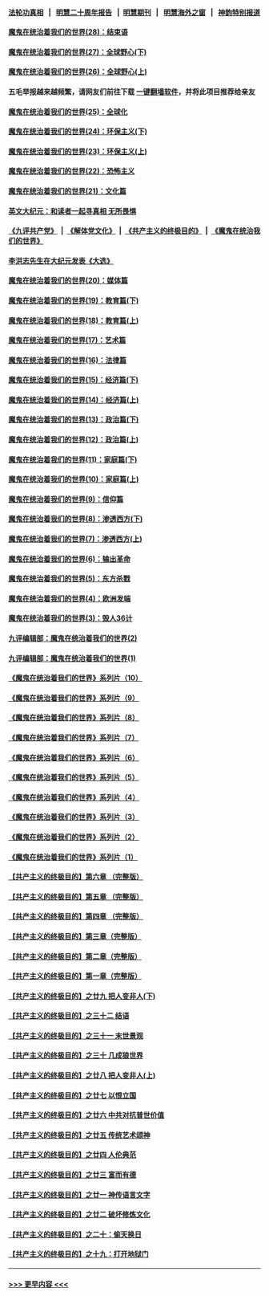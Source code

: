 #### [法轮功真相](https://github.com/gfw-breaker/truth/blob/master/README.md?t=0) &nbsp;&nbsp;|&nbsp;&nbsp; [明慧二十周年报告](https://github.com/gfw-breaker/mh-reports/blob/master/README.md?t=0) &nbsp;&nbsp;|&nbsp;&nbsp;[明慧期刊](https://github.com/gfw-breaker/mh-qikan) &nbsp;&nbsp;|&nbsp;&nbsp; [明慧海外之窗](https://github.com/gfw-breaker/mh-news/blob/master/README.md?t=0) &nbsp;&nbsp;|&nbsp;&nbsp; [神韵特别报道](https://github.com/gfw-breaker/mh-news/blob/master/shenyun.md?t=0)
#### [魔鬼在统治着我们的世界(28)：结束语](../pages/nsc422/n10936246.md?t=06100002) 
#### [魔鬼在统治着我们的世界(27)：全球野心(下)](../pages/nsc422/n10928319.md?t=06100002) 
#### [魔鬼在统治着我们的世界(26)：全球野心(上)](../pages/nsc422/n10900318.md?t=06100002) 
#### 五毛举报越来越频繁，请网友们前往下载 [一键翻墙软件](https://github.com/gfw-breaker/ssr-accounts)，并将此项目推荐给亲友
#### [魔鬼在统治着我们的世界(25)：全球化](../pages/nsc422/n10788205.md?t=06100002) 
#### [魔鬼在统治着我们的世界(24)：环保主义(下)](../pages/nsc422/n10695307.md?t=06100002) 
#### [魔鬼在统治着我们的世界(23)：环保主义(上)](../pages/nsc422/n10688613.md?t=06100002) 
#### [魔鬼在统治着我们的世界(22)：恐怖主义](../pages/nsc422/n10614727.md?t=06100002) 
#### [魔鬼在统治着我们的世界(21)：文化篇](../pages/nsc422/n10597706.md?t=06100002) 
#### [英文大纪元：和读者一起寻真相 无所畏惧](../pages/nsc422/n12542027.md?t=06100002) 
#### [《九评共产党》](https://github.com/begood0513/9ping.md/blob/master/README.md) &nbsp;|&nbsp; [《解体党文化》](../../../../jtdwh.md/blob/master/README.md)  &nbsp;|&nbsp; [《共产主义的终极目的》](../../../../gczydzjmd.md/blob/master/README.md) &nbsp;|&nbsp; [《魔鬼在统治我们的世界》](../../../../mgztzwmdsj.md/blob/master/README.md) 
#### [李洪志先生在大纪元发表《大选》](../pages/nsc422/n12534746.md?t=06100002) 
#### [魔鬼在统治着我们的世界(20)：媒体篇](../pages/nsc422/n10586579.md?t=06100002) 
#### [魔鬼在统治着我们的世界(19)：教育篇(下)](../pages/nsc422/n10564808.md?t=06100002) 
#### [魔鬼在统治着我们的世界(18)：教育篇(上)](../pages/nsc422/n10526970.md?t=06100002) 
#### [魔鬼在统治着我们的世界(17)：艺术篇](../pages/nsc422/n10499093.md?t=06100002) 
#### [魔鬼在统治着我们的世界(16)：法律篇](../pages/nsc422/n10485969.md?t=06100002) 
#### [魔鬼在统治着我们的世界(15)：经济篇(下)](../pages/nsc422/n10469975.md?t=06100002) 
#### [魔鬼在统治着我们的世界(14)：经济篇(上)](../pages/nsc422/n10457370.md?t=06100002) 
#### [魔鬼在统治着我们的世界(13)：政治篇(下)](../pages/nsc422/n10448270.md?t=06100002) 
#### [魔鬼在统治着我们的世界(12)：政治篇(上)](../pages/nsc422/n10444576.md?t=06100002) 
#### [魔鬼在统治着我们的世界(11)：家庭篇(下)](../pages/nsc422/n10440961.md?t=06100002) 
#### [魔鬼在统治着我们的世界(10)：家庭篇(上)](../pages/nsc422/n10435448.md?t=06100002) 
#### [魔鬼在统治着我们的世界(9)：信仰篇](../pages/nsc422/n10432159.md?t=06100002) 
#### [魔鬼在统治着我们的世界(8)：渗透西方(下)](../pages/nsc422/n10429603.md?t=06100002) 
#### [魔鬼在统治着我们的世界(7)：渗透西方(上)](../pages/nsc422/n10426013.md?t=06100002) 
#### [魔鬼在统治着我们的世界(6)：输出革命](../pages/nsc422/n10421536.md?t=06100002) 
#### [魔鬼在统治着我们的世界(5)：东方杀戮](../pages/nsc422/n10417707.md?t=06100002) 
#### [魔鬼在统治着我们的世界(4)：欧洲发端](../pages/nsc422/n10414890.md?t=06100002) 
#### [魔鬼在统治着我们的世界(3)：毁人36计](../pages/nsc422/n10411583.md?t=06100002) 
#### [九评编辑部：魔鬼在统治着我们的世界(2)](../pages/nsc422/n10410036.md?t=06100002) 
#### [九评编辑部：魔鬼在统治着我们的世界(1)](../pages/nsc422/n10406825.md?t=06100002) 
#### [《魔鬼在统治着我们的世界》系列片（10）](../pages/nsc422/n12292670.md?t=06100002) 
#### [《魔鬼在统治着我们的世界》系列片（9）](../pages/nsc422/n12290859.md?t=06100002) 
#### [《魔鬼在统治着我们的世界》系列片（8）](../pages/nsc422/n12287445.md?t=06100002) 
#### [《魔鬼在统治着我们的世界》系列片（7）](../pages/nsc422/n12283425.md?t=06100002) 
#### [《魔鬼在统治着我们的世界》系列片（6）](../pages/nsc422/n12282314.md?t=06100002) 
#### [《魔鬼在统治着我们的世界》系列片（5）](../pages/nsc422/n12281419.md?t=06100002) 
#### [《魔鬼在统治着我们的世界》系列片（4）](../pages/nsc422/n12274024.md?t=06100002) 
#### [《魔鬼在统治着我们的世界》系列片（3）](../pages/nsc422/n12271322.md?t=06100002) 
#### [《魔鬼在统治着我们的世界》系列片（2）](../pages/nsc422/n12269049.md?t=06100002) 
#### [《魔鬼在统治着我们的世界》系列片（1）](../pages/nsc422/n12267575.md?t=06100002) 
#### [【共产主义的终极目的】第六章 （完整版）](../pages/nsc422/n11428913.md?t=06100002) 
#### [【共产主义的终极目的】第五章 （完整版）](../pages/nsc422/n11428912.md?t=06100002) 
#### [【共产主义的终极目的】第四章 （完整版）](../pages/nsc422/n11428907.md?t=06100002) 
#### [【共产主义的终极目的】第三章（完整版）](../pages/nsc422/n11428848.md?t=06100002) 
#### [【共产主义的终极目的】第二章（完整版）](../pages/nsc422/n11428831.md?t=06100002) 
#### [【共产主义的终极目的】第一章（完整版）](../pages/nsc422/n11417651.md?t=06100002) 
#### [【共产主义的终极目的】之廿九 把人变非人(下)](../pages/nsc422/n11344140.md?t=06100002) 
#### [【共产主义的终极目的】之三十二 结语](../pages/nsc422/n11360535.md?t=06100002) 
#### [【共产主义的终极目的】之三十一 末世景观](../pages/nsc422/n11351129.md?t=06100002) 
#### [【共产主义的终极目的】之三十 几成狼世界](../pages/nsc422/n11348280.md?t=06100002) 
#### [【共产主义的终极目的】之廿八 把人变非人(上)](../pages/nsc422/n11340492.md?t=06100002) 
#### [【共产主义的终极目的】之廿七 以恨立国](../pages/nsc422/n11336944.md?t=06100002) 
#### [【共产主义的终极目的】之廿六 中共对抗普世价值](../pages/nsc422/n11324785.md?t=06100002) 
#### [【共产主义的终极目的】之廿五 传统艺术颂神](../pages/nsc422/n11296396.md?t=06100002) 
#### [【共产主义的终极目的】之廿四 人伦典范](../pages/nsc422/n11296397.md?t=06100002) 
#### [【共产主义的终极目的】之廿三 富而有德](../pages/nsc422/n11283598.md?t=06100002) 
#### [【共产主义的终极目的】之廿一 神传语言文字](../pages/nsc422/n11263265.md?t=06100002) 
#### [【共产主义的终极目的】之廿二 破坏修炼文化](../pages/nsc422/n11245728.md?t=06100002) 
#### [【共产主义的终极目的】之二十：偷天换日](../pages/nsc422/n11238846.md?t=06100002) 
#### [【共产主义的终极目的】之十九：打开地狱门](../pages/nsc422/n11206376.md?t=06100002) 

----
#### [ >>> 更早内容 <<< ](../indexes/nsc422-earlier.md)
